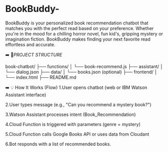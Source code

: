 # BookBuddy-
BookBuddy is your personalized book recommendation  chatbot that matches you with the perfect read based on your preference. Whether you're in the mood for a chilling horror novel, fun kid's,  gripping mystery or imagination fiction. BookBuddy makes finding your next favorite read effortless and accurate.


➡️ 📁*PROJECT STRUCTURE*

book-chatbot/
├── functions/
│   └── book-recommend.js
├── assistant/
│   └── dialog.json
├── data/
│   └── books.json (optional)
├── frontend/
│   └── index.html
├── README.md

➡️ 💡 How It Works (Flow)
1.User opens chatbot (web or IBM Watson Assistant interface)

2.User types message (e.g., "Can you recommend a mystery book?")

3.Watson Assistant processes intent (Book_Recommendation)

4.Cloud Function is triggered with parameters (genre = mystery)

5.Cloud Function calls Google Books API or uses data from Cloudant

6.Bot responds with a list of recommended books.
